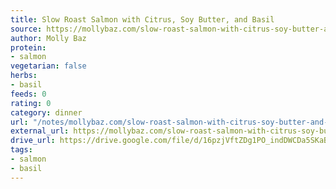 ```yaml
---
title: Slow Roast Salmon with Citrus, Soy Butter, and Basil
source: https://mollybaz.com/slow-roast-salmon-with-citrus-soy-butter-and-basil/
author: Molly Baz
protein:
- salmon
vegetarian: false
herbs:
- basil
feeds: 0
rating: 0
category: dinner
url: "/notes/mollybaz.com/slow-roast-salmon-with-citrus-soy-butter-and-basil.html"
external_url: https://mollybaz.com/slow-roast-salmon-with-citrus-soy-butter-and-basil/
drive_url: https://drive.google.com/file/d/16pzjVftZDg1PO_indDWCDa5SKaBGRnkx/view?usp=drive_link
tags:
- salmon
- basil
---
```



